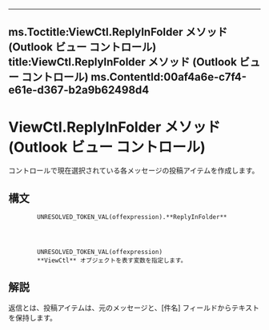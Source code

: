 

---
ms.Toctitle:ViewCtl.ReplyInFolder メソッド (Outlook ビュー コントロール)
title:ViewCtl.ReplyInFolder メソッド (Outlook ビュー コントロール)
ms.ContentId:00af4a6e-c7f4-e61e-d367-b2a9b62498d4
---
# ViewCtl.ReplyInFolder メソッド (Outlook ビュー コントロール)




コントロールで現在選択されている各メッセージの投稿アイテムを作成します。



## 構文

            UNRESOLVED_TOKEN_VAL(offexpression).**ReplyInFolder**




            UNRESOLVED_TOKEN_VAL(offexpression)
            **ViewCtl** オブジェクトを表す変数を指定します。



## 解説
返信とは、投稿アイテムは、元のメッセージと、[件名] フィールドからテキストを保持します。




